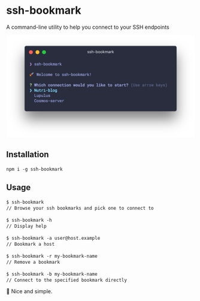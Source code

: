 # ssh-bookmark

A command-line utility to help you connect to your SSH endpoints

![Alt text](screenshot.png)

## Installation

`npm i -g ssh-bookmark`

## Usage

```
$ ssh-bookmark
// Browse your ssh bookmarks and pick one to connect to

$ ssh-bookmark -h
// Display help

$ ssh-bookmark -a user@host.example
// Bookmark a host

$ ssh-bookmark -r my-bookmark-name
// Remove a bookmark

$ ssh-bookmark -b my-bookmark-name
// Connect to the specified bookmark directly
```

🚀 Nice and simple. 

